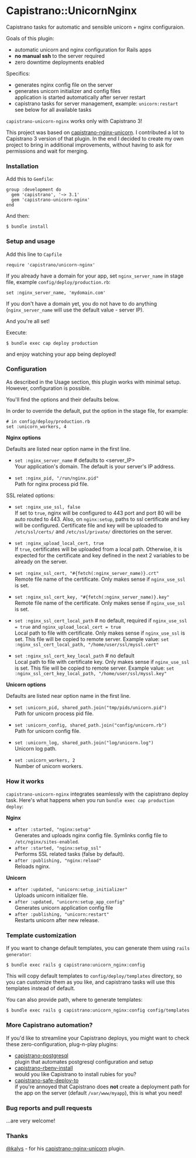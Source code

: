 # Capistrano::UnicornNginx

Capistrano tasks for automatic and sensible unicorn + nginx configuraion.

Goals of this plugin:

* automatic unicorn and nginx configuration for Rails apps
* **no manual ssh** to the server required
* zero downtime deployments enabled

Specifics:

* generates nginx config file on the server
* generates unicorn initializer and config files<br/>
application is started automatically after server restart
* capistrano tasks for server management, example: `unicorn:restart`<br/>
see below for all available tasks

`capistrano-unicorn-nginx` works only with Capistrano 3!

This project was based on
[capistrano-nginx-unicorn](https://github.com/kalys/capistrano-nginx-unicorn).
I contributed a lot to Capistrano 3 version of that plugin. In the end I
decided to create my own project to bring in additional improvements, without
having to ask for permissions and wait for merging.

### Installation

Add this to `Gemfile`:

    group :development do
      gem 'capistrano', '~> 3.1'
      gem 'capistrano-unicorn-nginx'
    end

And then:

    $ bundle install

### Setup and usage

Add this line to `Capfile`

    require 'capistrano/unicorn-nginx'

If you already have a domain for your app, set `nginx_server_name` in stage
file, example `config/deploy/production.rb`:

    set :nginx_server_name, 'mydomain.com'

If you don't have a domain yet, you do not have to do anything
(`nginx_server_name` will use the default value - server IP).

And you're all set!

Execute:

    $ bundle exec cap deploy production

and enjoy watching your app being deployed!

### Configuration

As described in the Usage section, this plugin works with minimal setup.
However, configuration is possible.

You'll find the options and their defaults below.

In order to override the default, put the option in the stage file, for example:

    # in config/deploy/production.rb
    set :unicorn_workers, 4

**Nginx options**

Defaults are listed near option name in the first line.

- `set :nginx_server_name` # defaults to <server_IP><br/>
Your application's domain. The default is your server's IP address.

- `set :nginx_pid, "/run/nginx.pid"`<br/>
Path for nginx process pid file.

SSL related options:

- `set :nginx_use_ssl, false`<br/>
If set to `true`, nginx will be configured to 443 port and port 80 will be auto
routed to 443. Also, on `nginx:setup`, paths to ssl certificate and key will be
configured. Certificate file and key will be uploaded to `/etc/ssl/certs/`
and `/etc/ssl/private/` directories on the server.

- `set :nginx_upload_local_cert, true`<br/>
If `true`, certificates will be uploaded from a local path. Otherwise, it
is expected for the certificate and key defined in the next 2 variables to be
already on the server.

- `set :nginx_ssl_cert, "#{fetch(:nginx_server_name)}.crt"`<br/>
Remote file name of the certificate. Only makes sense if `nginx_use_ssl` is set.

- `set :nginx_ssl_cert_key, "#{fetch(:nginx_server_name)}.key"`<br/>
Remote file name of the certificate. Only makes sense if `nginx_use_ssl` is set.

- `set :nginx_ssl_cert_local_path` # no default, required if
`nginx_use_ssl = true` and `nginx_upload_local_cert = true`<br/>
Local path to file with certificate. Only makes sense if `nginx_use_ssl` is
set. This file will be copied to remote server. Example value:
`set :nginx_ssl_cert_local_path, "/home/user/ssl/myssl.cert"`

- `set :nginx_ssl_cert_key_local_path` # no default<br/>
Local path to file with certificate key. Only makes sense if `nginx_use_ssl` is set.
This file will be copied to remote server. Example value:
`set :nginx_ssl_cert_key_local_path, "/home/user/ssl/myssl.key"`

**Unicorn options**

Defaults are listed near option name in the first line.

- `set :unicorn_pid, shared_path.join("tmp/pids/unicorn.pid")`<br/>
Path for unicorn process pid file.

- `set :unicorn_config, shared_path.join("config/unicorn.rb")`<br/>
Path for unicorn config file.

- `set :unicorn_log, shared_path.join("log/unicorn.log")`<br/>
Unicorn log path.

- `set :unicorn_workers, 2`<br/>
Number of unicorn workers.

### How it works

`capistrano-unicorn-nginx` integrates seamlessly with the capistrano deploy task.
Here's what happens when you run `bundle exec cap production deploy`:

**Nginx**

- `after :started, "nginx:setup"`<br/>
Generates and uploads nginx config file. Symlinks config file to `/etc/nginx/sites-enabled`.
- `after :started, "nginx:setup_ssl"`<br/>
Performs SSL related tasks (false by default).
- `after :publishing, "nginx:reload"`<br/>
Reloads nginx.

**Unicorn**

- `after :updated, "unicorn:setup_initializer"`<br/>
Uploads unicorn initializer file.
- `after :updated, "unicorn:setup_app_config"`<br/>
Generates unicorn application config file
- `after :publishing, "unicorn:restart"`<br/>
Restarts unicorn after new release.

### Template customization

If you want to change default templates, you can generate them using
`rails generator`:

    $ bundle exec rails g capistrano:unicorn_nginx:config

This will copy default templates to `config/deploy/templates` directory, so you
can customize them as you like, and capistrano tasks will use this templates
instead of default.

You can also provide path, where to generate templates:

    $ bundle exec rails g capistrano:unicorn_nginx:config config/templates

### More Capistrano automation?

If you'd like to streamline your Capistrano deploys, you might want to check
these zero-configuration, plug-n-play plugins:

- [capistrano-postgresql](https://github.com/bruno-/capistrano-postgresql)<br/>
plugin that automates postgresql configuration and setup
- [capistrano-rbenv-install](https://github.com/bruno-/capistrano-rbenv-install)<br/>
would you like Capistrano to install rubies for you?
- [capistrano-safe-deploy-to](https://github.com/bruno-/capistrano-safe-deploy-to)<br/>
if you're annoyed that Capistrano does **not** create a deployment path for the
app on the server (default `/var/www/myapp`), this is what you need!

### Bug reports and pull requests

...are very welcome!

### Thanks

[@kalys](https://github.com/kalys) - for his
[capistrano-nginx-unicorn](https://github.com/kalys/capistrano-nginx-unicorn)
plugin.
